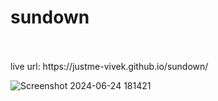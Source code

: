# sundown
<br>
<br>
live url:  https://justme-vivek.github.io/sundown/

![Screenshot 2024-06-24 181421](https://github.com/justme-vivek/sundown/assets/147023192/eb9a26a1-2c76-4e5b-9590-188b4cc746e6)
